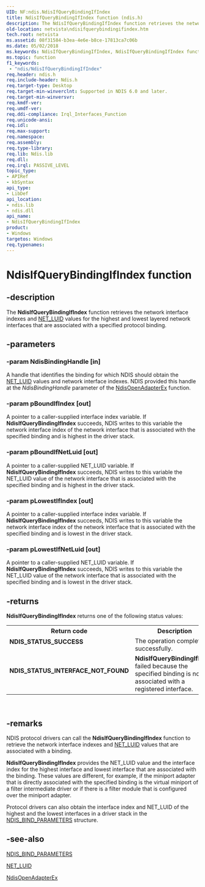 ```yaml
---
UID: NF:ndis.NdisIfQueryBindingIfIndex
title: NdisIfQueryBindingIfIndex function (ndis.h)
description: The NdisIfQueryBindingIfIndex function retrieves the network interface indexes and NET_LUID values for the highest and lowest layered network interfaces that are associated with a specified protocol binding.
old-location: netvista\ndisifquerybindingifindex.htm
tech.root: netvista
ms.assetid: 08f31584-b3ea-4e6e-b8ce-17813ca7c06b
ms.date: 05/02/2018
ms.keywords: NdisIfQueryBindingIfIndex, NdisIfQueryBindingIfIndex function [Network Drivers Starting with Windows Vista], ndis/NdisIfQueryBindingIfIndex, net_if_functions_ref_eacdb959-2a12-4688-9e83-7454c579e2d3.xml, netvista.ndisifquerybindingifindex
ms.topic: function
f1_keywords:
 - "ndis/NdisIfQueryBindingIfIndex"
req.header: ndis.h
req.include-header: Ndis.h
req.target-type: Desktop
req.target-min-winverclnt: Supported in NDIS 6.0 and later.
req.target-min-winversvr: 
req.kmdf-ver: 
req.umdf-ver: 
req.ddi-compliance: Irql_Interfaces_Function
req.unicode-ansi: 
req.idl: 
req.max-support: 
req.namespace: 
req.assembly: 
req.type-library: 
req.lib: Ndis.lib
req.dll: 
req.irql: PASSIVE_LEVEL
topic_type:
- APIRef
- kbSyntax
api_type:
- LibDef
api_location:
- ndis.lib
- ndis.dll
api_name:
- NdisIfQueryBindingIfIndex
product:
- Windows
targetos: Windows
req.typenames: 
---
```


# NdisIfQueryBindingIfIndex function


## -description


The 
  <b>NdisIfQueryBindingIfIndex</b> function retrieves the network interface indexes and 
  <a href="https://docs.microsoft.com/windows/desktop/api/ifdef/ns-ifdef-net_luid_lh">NET_LUID</a> values for the highest and lowest layered
  network interfaces that are associated with a specified protocol binding.


## -parameters




### -param NdisBindingHandle [in]

A handle that identifies the binding for which NDIS should obtain the 
     <a href="https://docs.microsoft.com/windows/desktop/api/ifdef/ns-ifdef-net_luid_lh">NET_LUID</a> values and network interface indexes.
     NDIS provided this handle at the 
     <i>NdisBindingHandle</i> parameter of the 
     <a href="https://docs.microsoft.com/windows-hardware/drivers/ddi/ndis/nf-ndis-ndisopenadapterex">NdisOpenAdapterEx</a> function.


### -param pBoundIfIndex [out]

A pointer to a caller-supplied interface index variable. If 
     <b>NdisIfQueryBindingIfIndex</b> succeeds, NDIS writes to this variable the network interface index of
     the network interface that is associated with the specified binding and is highest in the driver
     stack.


### -param pBoundIfNetLuid [out]

A pointer to a caller-supplied NET_LUID variable. If 
     <b>NdisIfQueryBindingIfIndex</b> succeeds, NDIS writes to this variable the NET_LUID value of the network
     interface that is associated with the specified binding and is highest in the driver stack.


### -param pLowestIfIndex [out]

A pointer to a caller-supplied interface index variable. If 
     <b>NdisIfQueryBindingIfIndex</b> succeeds, NDIS writes to this variable the network interface index of
     the network interface that is associated with the specified binding and is lowest in the driver
     stack.


### -param pLowestIfNetLuid [out]

A pointer to a caller-supplied NET_LUID variable. If 
     <b>NdisIfQueryBindingIfIndex</b> succeeds, NDIS writes to this variable the NET_LUID value of the network
     interface that is associated with the specified binding and is lowest in the driver stack.


## -returns



<b>NdisIfQueryBindingIfIndex</b> returns one of the following status values:

<table>
<tr>
<th>Return code</th>
<th>Description</th>
</tr>
<tr>
<td width="40%">
<dl>
<dt><b>NDIS_STATUS_SUCCESS</b></dt>
</dl>
</td>
<td width="60%">
The operation completed successfully.

</td>
</tr>
<tr>
<td width="40%">
<dl>
<dt><b>NDIS_STATUS_INTERFACE_NOT_FOUND</b></dt>
</dl>
</td>
<td width="60%">
<b>NdisIfQueryBindingIfIndex</b> failed because the specified binding is not
       associated with a registered interface.

</td>
</tr>
</table>
 




## -remarks



NDIS protocol drivers can call the 
    <b>NdisIfQueryBindingIfIndex</b> function to retrieve the network interface indexes and 
    <a href="https://docs.microsoft.com/windows/desktop/api/ifdef/ns-ifdef-net_luid_lh">NET_LUID</a> values that are associated with a
    binding.

<b>NdisIfQueryBindingIfIndex</b> provides the NET_LUID value and the interface index for the highest
    interface and lowest interface that are associated with the binding. These values are different, for
    example, if the miniport adapter that is directly associated with the specified binding is the virtual
    miniport of a filter intermediate driver or if there is a filter module that is configured over the
    miniport adapter.

Protocol drivers can also obtain the interface index and NET_LUID of the highest and the lowest
    interfaces in a driver stack in the 
    <a href="https://docs.microsoft.com/windows-hardware/drivers/ddi/ndis/ns-ndis-_ndis_bind_parameters">NDIS_BIND_PARAMETERS</a> structure.




## -see-also




<a href="https://docs.microsoft.com/windows-hardware/drivers/ddi/ndis/ns-ndis-_ndis_bind_parameters">NDIS_BIND_PARAMETERS</a>



<a href="https://docs.microsoft.com/windows/desktop/api/ifdef/ns-ifdef-net_luid_lh">NET_LUID</a>



<a href="https://docs.microsoft.com/windows-hardware/drivers/ddi/ndis/nf-ndis-ndisopenadapterex">NdisOpenAdapterEx</a>
 

 

